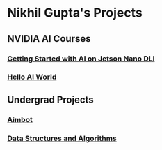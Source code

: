 # Nikhil Gupta's Projects

## NVIDIA AI Courses
### [Getting Started with AI on Jetson Nano DLI](https://github.com/nikhil-x-gupta/jetson-ai-fundamentals)

### [Hello AI World](https://github.com/nikhil-x-gupta/jetson-inference/tree/master)



## Undergrad Projects
### [Aimbot](https://github.com/nikhil-x-gupta/AimBot)
### [Data Structures and Algorithms](https://github.com/nikhil-x-gupta/berkeley-undergrad)

<!--
**nikhil-x-gupta/nikhil-x-gupta** is a ✨ _special_ ✨ repository because its `README.md` (this file) appears on your GitHub profile.

Here are some ideas to get you started:

- 🔭 I’m currently working on ...
- 🌱 I’m currently learning ...
- 👯 I’m looking to collaborate on ...
- 🤔 I’m looking for help with ...
- 💬 Ask me about ...
- 📫 How to reach me: ...
- 😄 Pronouns: ...
- ⚡ Fun fact: ...
-->
